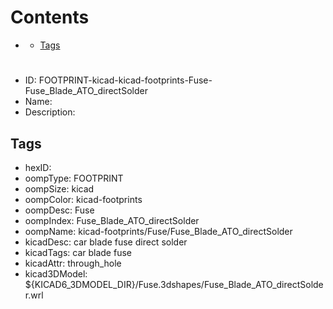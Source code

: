 



Contents
========

* [](#)
	* [Tags](#tags)

# 

- ID: FOOTPRINT-kicad-kicad-footprints-Fuse-Fuse_Blade_ATO_directSolder
- Name: 
- Description: 

## Tags

- hexID: 
- oompType: FOOTPRINT
- oompSize: kicad
- oompColor: kicad-footprints
- oompDesc: Fuse
- oompIndex: Fuse_Blade_ATO_directSolder
- oompName: kicad-footprints/Fuse/Fuse_Blade_ATO_directSolder
- kicadDesc: car blade fuse direct solder
- kicadTags: car blade fuse
- kicadAttr: through_hole
- kicad3DModel: ${KICAD6_3DMODEL_DIR}/Fuse.3dshapes/Fuse_Blade_ATO_directSolder.wrl
